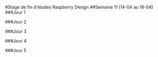 #Stage de fin d'études Raspberry Design
##Semaine 11 (14-04 au 18-04)
###Jour 1


###Jour 2



###Jour 3


###Jour 4


###Jour 5


